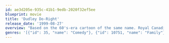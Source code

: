 ```yaml
---
id: ae3d205e-935c-41b1-9edb-2020f32ef5ee
blueprint: movie
title: 'Dudley Do-Right'
release_date: '1999-08-27'
overview: "Based on the 60's-era cartoon of the same name. Royal Canadian Mountie Dudley Do-right is busy keeping the peace in his small mountain town when his old rival, Snidely Whiplash, comes up with a plot to buy all the property in town, then start a phony gold rush by seeding the river with gold nuggets. Can this well-meaning (though completely incompetent) Mountie stop Whiplash's evil plan?"
genres: '[{"id": 35, "name": "Comedy"}, {"id": 10751, "name": "Family"}, {"id": 10749, "name": "Romance"}]'
---
```

